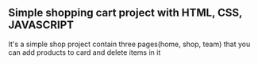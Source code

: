## Simple shopping cart project with HTML, CSS, JAVASCRIPT

It's a simple shop project contain three pages(home, shop, team) that you can add products to card and delete items in it

